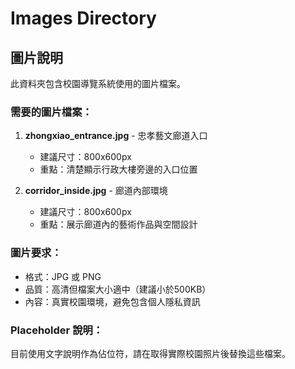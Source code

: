 # Images Directory

## 圖片說明
此資料夾包含校園導覽系統使用的圖片檔案。

### 需要的圖片檔案：

1. **zhongxiao_entrance.jpg** - 忠孝藝文廊道入口
   - 建議尺寸：800x600px
   - 重點：清楚顯示行政大樓旁邊的入口位置

2. **corridor_inside.jpg** - 廊道內部環境
   - 建議尺寸：800x600px  
   - 重點：展示廊道內的藝術作品與空間設計

### 圖片要求：
- 格式：JPG 或 PNG
- 品質：高清但檔案大小適中（建議小於500KB）
- 內容：真實校園環境，避免包含個人隱私資訊

### Placeholder 說明：
目前使用文字說明作為佔位符，請在取得實際校園照片後替換這些檔案。